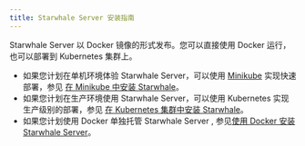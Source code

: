 ```yaml
---
title: Starwhale Server 安装指南
---
```


Starwhale Server 以 Docker 镜像的形式发布。您可以直接使用 Docker 运行，也可以部署到 Kubernetes 集群上。

* 如果您计划在单机环境体验 Starwhale Server，可以使用 [Minikube](https://minikube.sigs.k8s.io/docs/start/) 实现快速部署，参见 [在 Minikube 中安装 Starwhale](minikube)。
* 如果您计划在生产环境使用 Starwhale Server，可以使用 Kubernetes 实现生产级别的部署，参见 [在 Kubernetes 集群中安装 Starwhale](k8s-cluster)。
* 如果您计划使用 Docker 单独托管 Starwhale Server , 参见[使用 Docker 安装 Starwhale Server](docker)。
